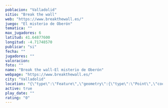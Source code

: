 ```yaml
---
poblacion: "Valladolid"
sitio: "Break the wall"
web: "https://www.breakthewall.es/"
juego: "El misterio de Oberón"
tematica: ""
max_jugadores: 6
latitud: 41.64877600
longitud: -4.71748570
publicar: "si"
fecha: ""
jugadores: ""
valoracion: 
foto: ""
name: "Break the wall-El misterio de Oberón"
webpage: "https://www.breakthewall.es/"
city: "Valladolid"
location: "{\"type\":\"Feature\",\"geometry\":{\"type\":\"Point\",\"coordinates\":[-4.7174857,41.648776]}}"
active: true
play_date: ""
rating: "0"
---
```

